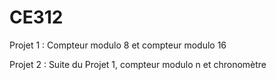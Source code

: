 # CE312

Projet 1 : Compteur modulo 8 et compteur modulo 16

Projet 2 : Suite du Projet 1, compteur modulo n et chronomètre
